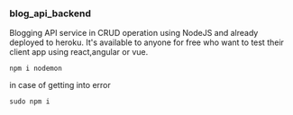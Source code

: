 ### blog_api_backend
Blogging API service in CRUD operation using NodeJS and already deployed to heroku. It's available to anyone for free who want to test their client app using react,angular or vue.

`npm i
 nodemon`
 
 in case of getting into error
 
 `sudo npm i`
